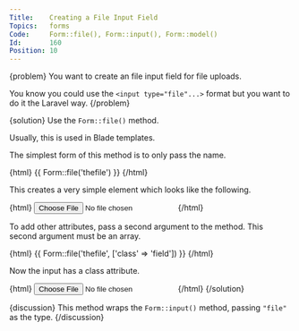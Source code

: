 ```yaml
---
Title:    Creating a File Input Field
Topics:   forms
Code:     Form::file(), Form::input(), Form::model()
Id:       160
Position: 10
---
```


{problem}
You want to create an file input field for file uploads.

You know you could use the `<input type="file"...>` format but you want to do it the Laravel way.
{/problem}

{solution}
Use the `Form::file()` method.

Usually, this is used in Blade templates.

The simplest form of this method is to only pass the name.

{html}
{{ Form::file('thefile') }}
{/html}

This creates a very simple element which looks like the following.

{html}
<input name="thefile" type="file">
{/html}

To add other attributes, pass a second argument to the method. This second argument must be an array.

{html}
{{ Form::file('thefile', ['class' => 'field']) }}
{/html}

Now the input has a class attribute.

{html}
<input class="field" name="thefile" type="file">
{/html}
{/solution}

{discussion}
This method wraps the `Form::input()` method, passing `"file"` as the type.
{/discussion}
